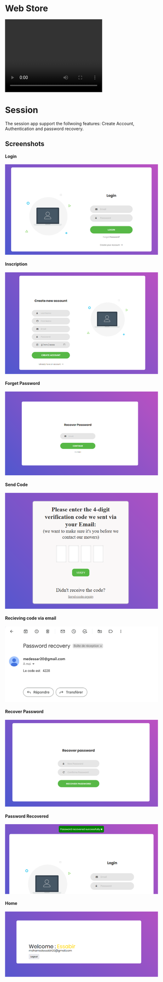 # Web Store

<video width="320" height="240" controls>
  <source src="./assets/demo_webStore" type="video/mp4">
</video>

# Session

The session app support the follwoing features: 
Create Account, Authentication and password recovery. 


## Screenshots

#### Login

![Login](./assets/login.png)

#### Inscription

![Inscription](./assets/inscription.png)

#### Forget Password

![Forget Password](./assets/forget_password.png)

#### Send Code

![Send Code](./assets/send_code.png)

#### Recieving code via email

![Code Recieved](./assets/code_recieved.png)


#### Recover Password

![Recover Password](./assets/recover_password.png)


#### Password Recovered

![Password Recovered](./assets/password_recovered.png)

#### Home

![Home](./assets/home.png)